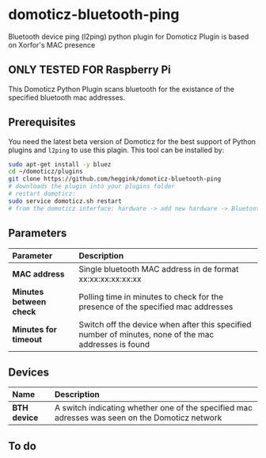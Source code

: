 # domoticz-bluetooth-ping
Bluetooth device ping (l2ping) python plugin for Domoticz
Plugin is based on Xorfor's MAC presence
## ONLY TESTED FOR Raspberry Pi

This Domoticz Python Plugin scans bluetooth for the existance of the specified bluetooth mac addresses.
## Prerequisites
You need the latest beta version of Domoticz for the best support of Python plugins and `l2ping` to use this plagin. This tool can be installed by:
```bash
sudo apt-get install -y bluez
cd ~/domoticz/plugins
git clone https://github.com/heggink/domoticz-bluetooth-ping
# downloads the plugin into your plugins folder
# restart domoticz:
sudo service domoticz.sh restart
# from the domoticz interface: hardware -> add new hardware -> Bluetooth address presence
```
## Parameters
| Parameter | Description |
| :--- | :--- |
| **MAC address** | Single bluetooth MAC address in de format xx:xx:xx:xx:xx:xx |
| **Minutes between check** | Polling time in minutes to check for the presence of the specified mac addresses |
| **Minutes for timeout** | Switch off the device when after this specified number of minutes, none of the mac addresses is found |
## Devices
| Name | Description |
| :--- | :--- |
| **BTH device** | A switch indicating whether one of the specified mac adresses was seen on the Domoticz network |

## To do
